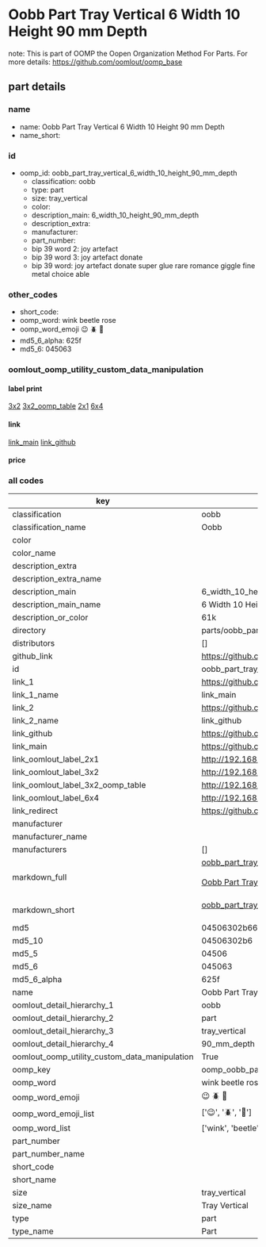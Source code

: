 # Oobb Part Tray Vertical 6 Width 10 Height 90 mm Depth  

note: This is part of OOMP the Oopen Organization Method For Parts. For more details: https://github.com/oomlout/oomp_base

##  part details
  







### name
* name: Oobb Part Tray Vertical 6 Width 10 Height 90 mm Depth
* name_short: 
### id
* oomp_id: oobb_part_tray_vertical_6_width_10_height_90_mm_depth
  * classification: oobb
  * type: part
  * size: tray_vertical
  * color: 
  * description_main: 6_width_10_height_90_mm_depth
  * description_extra: 
  * manufacturer: 
  * part_number: 
  * bip 39 word 2: joy artefact
  * bip 39 word 3: joy artefact donate
  * bip 39 word: joy artefact donate super glue rare romance giggle fine metal choice able

### other_codes
* short_code: 
* oomp_word: wink beetle rose
* oomp_word_emoji :wink: :beetle: :rose:
* md5_6_alpha: 625f
* md5_6: 045063






### oomlout_oomp_utility_custom_data_manipulation
#### label print
[3x2](http://192.168.1.245:1112/?label=oomp%20625f)
[3x2_oomp_table](http://192.168.1.108:1112/?label=oomp%20625f)
[2x1](http://192.168.1.242:1112/?label=oomp%20625f)
[6x4](http://192.168.1.55:1112/?label=oomp%20625f)    

#### link

[link_main](https://github.com/oomlout/oomlout_oomp_version_1_messy/tree/main/parts/oobb_part_tray_vertical_6_width_10_height_90_mm_depth) [link_github](https://github.com/oomlout/oomlout_oomp_version_1_messy/tree/main/parts/oobb_part_tray_vertical_6_width_10_height_90_mm_depth)                             

#### price







### all codes 
| key | value |  
| --- | --- |  
| classification | oobb |  
| classification_name | Oobb |  
| color |  |  
| color_name |  |  
| description_extra |  |  
| description_extra_name |  |  
| description_main | 6_width_10_height_90_mm_depth |  
| description_main_name | 6 Width 10 Height 90 mm Depth |  
| description_or_color | 61k |  
| directory | parts/oobb_part_tray_vertical_6_width_10_height_90_mm_depth |  
| distributors | [] |  
| github_link | https://github.com/oomlout/oomlout_oomp_part_src/tree/main/parts/oobb_part_tray_vertical_6_width_10_height_90_mm_depth |  
| id | oobb_part_tray_vertical_6_width_10_height_90_mm_depth |  
| link_1 | https://github.com/oomlout/oomlout_oomp_version_1_messy/tree/main/parts/oobb_part_tray_vertical_6_width_10_height_90_mm_depth |  
| link_1_name | link_main |  
| link_2 | https://github.com/oomlout/oomlout_oomp_version_1_messy/tree/main/parts/oobb_part_tray_vertical_6_width_10_height_90_mm_depth |  
| link_2_name | link_github |  
| link_github | https://github.com/oomlout/oomlout_oomp_version_1_messy/tree/main/parts/oobb_part_tray_vertical_6_width_10_height_90_mm_depth |  
| link_main | https://github.com/oomlout/oomlout_oomp_version_1_messy/tree/main/parts/oobb_part_tray_vertical_6_width_10_height_90_mm_depth |  
| link_oomlout_label_2x1 | http://192.168.1.242:1112/?label=oomp%20625f |  
| link_oomlout_label_3x2 | http://192.168.1.245:1112/?label=oomp%20625f |  
| link_oomlout_label_3x2_oomp_table | http://192.168.1.108:1112/?label=oomp%20625f |  
| link_oomlout_label_6x4 | http://192.168.1.55:1112/?label=oomp%20625f |  
| link_redirect | https://github.com/oomlout/oomlout_oomp_version_1_messy/tree/main/parts/oobb_part_tray_vertical_6_width_10_height_90_mm_depth |  
| manufacturer |  |  
| manufacturer_name |  |  
| manufacturers | [] |  
| markdown_full | [oobb_part_tray_vertical_6_width_10_height_90_mm_depth](none)<br>[](none)<br>[Oobb Part Tray Vertical 6 Width 10 Height 90 Mm Depth](none)<br><br> |  
| markdown_short | [oobb_part_tray_vertical_6_width_10_height_90_mm_depth](none)<br><br> |  
| md5 | 04506302b661f772c831fd9a82033bc4 |  
| md5_10 | 04506302b6 |  
| md5_5 | 04506 |  
| md5_6 | 045063 |  
| md5_6_alpha | 625f |  
| name | Oobb Part Tray Vertical 6 Width 10 Height 90 mm Depth |  
| oomlout_detail_hierarchy_1 | oobb |  
| oomlout_detail_hierarchy_2 | part |  
| oomlout_detail_hierarchy_3 | tray_vertical |  
| oomlout_detail_hierarchy_4 | 90_mm_depth |  
| oomlout_oomp_utility_custom_data_manipulation | True |  
| oomp_key | oomp_oobb_part_tray_vertical_6_width_10_height_90_mm_depth |  
| oomp_word | wink beetle rose |  
| oomp_word_emoji | :wink: :beetle: :rose: |  
| oomp_word_emoji_list | [':wink:', ':beetle:', ':rose:'] |  
| oomp_word_list | ['wink', 'beetle', 'rose'] |  
| part_number |  |  
| part_number_name |  |  
| short_code |  |  
| short_name |  |  
| size | tray_vertical |  
| size_name | Tray Vertical |  
| type | part |  
| type_name | Part |  
